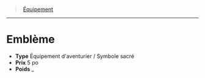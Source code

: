 ﻿---
!Equipment
Type: Équipement d'aventurier / Symbole sacré
Price: 5 po
Weight: _
Id: equipment_hd.md#emblème
ParentLink: equipment_hd.md#Équipement
Name: Emblème
ParentName: Équipement
NameLevel: 1
---
> [Équipement](hd_equipment.md)

---

# Emblème

- **Type** Équipement d'aventurier / Symbole sacré
- **Prix** 5 po
- **Poids** _

